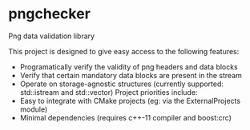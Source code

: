 # pngchecker
Png data validation library

This project is designed to give easy access to the following features:
* Programatically verify the validity of png headers and data blocks
* Verify that certain mandatory data blocks are present in the stream
* Operate on storage-agnostic structures (currently supported: std::istream and std::vector<char>)
Project priorities include:
* Easy to integrate with CMake projects (eg: via the ExternalProjects module)
* Minimal dependencies (requires c++-11 compiler and boost:crc)
